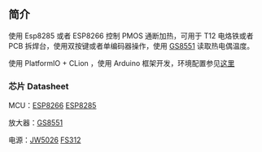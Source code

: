 ## 简介

使用 Esp8285 或者 ESP8266 控制 PMOS 通断加热，可用于 T12 电烙铁或者 PCB 拆焊台，使用双按键或者单编码器操作，使用 [GS8551](http://www.semiee.com/002547f3-8d6a-4e20-8d2c-8b5922c1cb3d.html) 读取热电偶温度。

使用 PlatformIO + CLion ，使用 Arduino 框架开发，环境配置参见[这里](https://www.jianguoyun.com/p/DcLwExQQjeHjChiP5twEIAA)

### 芯片 Datasheet

MCU：[ESP8266](https://www.espressif.com/zh-hans/support/documents/technical-documents?keys=&field_type_tid%5B%5D=492)  [ESP8285](http://www.semiee.com/search?searchModel=esp8285)

放大器：[GS8551](http://www.semiee.com/002547f3-8d6a-4e20-8d2c-8b5922c1cb3d.html) 

电源：[JW5026](http://www.semiee.com/0be2323a-29ac-47c7-a57d-88a9e1451cfb.html)  [FS312](http://www.semiee.com/5d0a8fc3-8f2a-4743-9e56-e9378ba42125.html)
